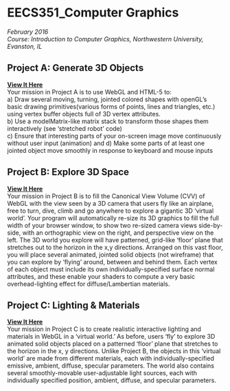 # EECS351_Computer Graphics
_February 2016_ <br/>
_Course: Introduction to Computer Graphics, Northwestern University, Evanston, IL_

## Project A: Generate 3D Objects
**[View It Here](http://htmlpreview.github.io/?https://github.com/weihanchu/3DSpace_EECS351/blob/master/WeihanChu_ProjA.html)** <br/>
  Your mission in Project A is to use WebGL and HTML-5 to: <br/>
  a) Draw several moving, turning, jointed colored shapes with openGL’s basic drawing primitives(various forms of points, lines and triangles, etc.) using vertex buffer objects full of 3D vertex attributes. <br/>
  b) Use a modelMatrix-like matrix stack to transform those shapes them interactively (see ‘stretched robot’ code) <br/>
  c) Ensure that interesting parts of your on-screen image move continuously without user input (animation) and d) Make some parts of at least one jointed object move smoothly in response to keyboard and mouse inputs <br/>

## Project B: Explore 3D Space
**[View It Here](http://htmlpreview.github.io/?https://github.com/weihanchu/3DSpace_EECS351/blob/master/Weihanchu_ProjB.html)** <br/>
  Your mission in Project B is to fill the Canonical View Volume (CVV) of WebGL with the view seen by a 3D camera that users fly like an airplane, free to turn, dive, climb and go anywhere to explore a gigantic 3D ‘virtual world’. Your program will automatically re-size its 3D graphics to fill the full width of your browser window, to show two re-sized camera views side-by-side, with an orthographic view on the right, and perspective view on the left. The 3D world you explore will have patterned, grid-like ‘floor’ plane that stretches out to the horizon in the x,y directions. Arranged on this vast floor, you will place several animated, jointed solid objects (not wireframe) that you can explore by ‘flying’ around, between and behind them. Each vertex of each object must include its own individually-specified surface normal attributes, and these enable your shaders to compute a very basic overhead-lighting effect for diffuse/Lambertian materials.<br/>

## Project C: Lighting & Materials
**[View It Here](http://htmlpreview.github.io/?https://github.com/weihanchu/3DSpace_EECS351/blob/master/Weihanchu_ProjC.html)** <br/>
  Your mission in Project C is to create realistic interactive lighting and materials in WebGL in a ‘virtual world.’ As before, users ‘fly’ to explore 3D animated solid objects placed on a patterned ‘floor’ plane that stretches to the horizon in the x, y directions. Unlike Project B, the objects in this ‘virtual world’ are made from different materials, each with individually-specified emissive, ambient, diffuse, specular parameters. The world also contains several smoothly-movable user-adjustable light sources, each with individually specified position, ambient, diffuse, and specular parameters. 

